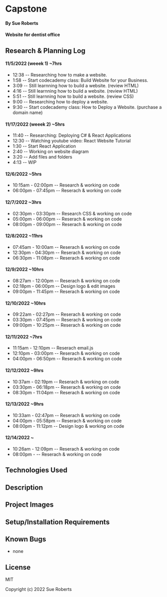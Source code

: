 # Capstone

#### By Sue Roberts

####  Website for dentist office

## Research & Planning Log

#### 11/5/2022 (weeek 1) ~7hrs
* 12:38 -- Researching how to make a website.
* 1:58  -- Start codecademy class: Build Website for your Business.
* 3:09  -- Still learnning how to build  a website. (review HTML)
* 4:16  -- Still learnning how to build a website. (review HTML)
* 5:51  -- Still learnning how to build a website. (review CSS)
* 9:00  -- Researching how to deploy a website.
* 9:30  -- Start codecademy class: How to Deploy a Website. (purchase a domain name)

#### 11/17/2022 (weeek 2) ~5hrs
* 11:40 -- Researching: Deploying C# & React Applications
* 12:30 -- Watching youtube video: React Website Tutorial
* 1:30  -- Start React Application
* 2:40  -- Working on website diagram
* 3:20  -- Add files and folders
* 4:13  -- WIP 

#### 12/6/2022 ~5hrs
* 10:15am - 02:00pm -- Research & working on code
* 06:00pm - 07:45pm -- Reserach & working on code 

#### 12/7/2022 ~3hrs
* 02:30pm - 03:30pm -- Research CSS & working on code
* 05:00pm - 06:00pm -- Reserach & working on code
* 08:00pm - 09:00pm -- Reserach & working on code

#### 12/8/2022 ~11hrs
* 07:45am - 10:00am -- Reserach & working on code
* 12:30pm - 04:30pm -- Reserach & working on code
* 06:30pm - 11:08pm -- Reserach & working on code

#### 12/9/2022 ~10hrs
* 08:27am - 12:00pm -- Reserach & working on code
* 02:18pm - 06:00pm -- Design logo & edit images
* 09:00pm - 11:45pm -- Reserach & working on code

#### 12/10/2022 ~10hrs
* 09:22am - 02:27pm -- Reserach & working on code
* 03:30pm - 07:45pm -- Reserach & working on code
* 09:00pm - 10:25pm -- Reserach & working on code

#### 12/11/2022 ~7hrs
* 11:15am - 12:10pm -- Reserach email.js
* 12:10pm - 03:00pm -- Reserach & working on code
* 04:00pm - 06:50pm -- Reserach & working on code

#### 12/12/2022 ~9hrs
* 10:37am - 02:19pm -- Reserach & working on code
* 03:30pm - 06:18pm -- Reserach & working on code
* 08:30pm - 11:04pm -- Reserach & working on code

#### 12/13/2022 ~9hrs
* 10:33am -  02:47pm -- Reserach & working on code
* 04:00pm -  05:58pm -- Reserach & working on code
* 08:00pm -  11:12pm -- Design logo  & working on code

#### 12/14/2022 ~
* 10:26am - 12:09pm -- Reserach & working on code
* 08:00pm -  -- Reserach & working on code



## Technologies Used

## Description

## Project Images

## Setup/Installation Requirements

## Known Bugs

* none

## License

MIT

Copyright (c) 2022 Sue Roberts

